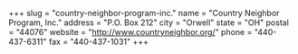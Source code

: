 +++
slug = "country-neighbor-program-inc."
name = "Country Neighbor Program, Inc."
address = "P.O. Box 212"
city = "Orwell"
state = "OH"
postal = "44076"
website = "http://www.countryneighbor.org/"
phone = "440-437-6311"
fax = "440-437-1031"
+++
